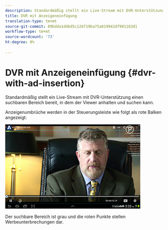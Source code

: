 ```yaml
---
description: Standardmäßig stellt ein Live-Stream mit DVR-Unterstützung einen suchbaren Bereich bereit, in dem der Viewer anhalten und suchen kann.
title: DVR mit Anzeigeneinfügung
translation-type: tm+mt
source-git-commit: 89bdda1d4bd5c126f19ba75a819942df901183d1
workflow-type: tm+mt
source-wordcount: '73'
ht-degree: 0%

---
```



# DVR mit Anzeigeneinfügung {#dvr-with-ad-insertion}

Standardmäßig stellt ein Live-Stream mit DVR-Unterstützung einen suchbaren Bereich bereit, in dem der Viewer anhalten und suchen kann.

Anzeigenumbrüche werden in der Steuerungsleiste wie folgt als rote Balken angezeigt:

<!--<a id="fig_720DD22D2318485EAB4BEA55C30D5ECF"></a>-->

![](assets/dvr-with-ads.jpg)

Der suchbare Bereich ist grau und die roten Punkte stellen Werbeunterbrechungen dar.
